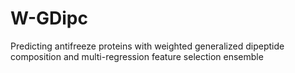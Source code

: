 # W-GDipc
Predicting antifreeze proteins with weighted generalized dipeptide composition and multi-regression feature selection ensemble
